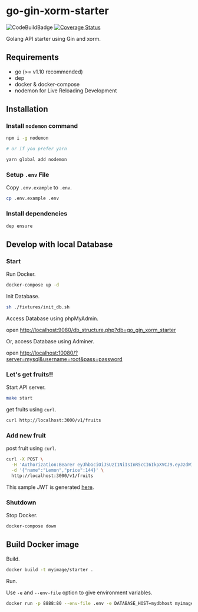 # go-gin-xorm-starter

![CodeBuildBadge](https://codebuild.ap-northeast-1.amazonaws.com/badges?uuid=eyJlbmNyeXB0ZWREYXRhIjoiYTFZRitkRDdWdzdscEZhaHN6R2VnVDBBaXpVNHprVFdPZGhDQVZOQVdxZ1J6SnBCeFl1ZmZncm9aZ2JYaTJkZG01VU00MUFzalhzSjU0ZGhDRlluNy84PSIsIml2UGFyYW1ldGVyU3BlYyI6ImJqS2h5cGpibDY4MzdpYi8iLCJtYXRlcmlhbFNldFNlcmlhbCI6MX0%3D&branch=master) [![Coverage Status](https://coveralls.io/repos/github/gemcook/go-gin-xorm-starter/badge.svg)](https://coveralls.io/github/gemcook/go-gin-xorm-starter)

Golang API starter using Gin and xorm.

## Requirements

- go (>= v1.10 recommended)
- dep
- docker & docker-compose
- nodemon for Live Reloading Development

## Installation

### Install `nodemon` command

```sh
npm i -g nodemon

# or if you prefer yarn

yarn global add nodemon
```

### Setup `.env` File

Copy `.env.example` to `.env`.

```sh
cp .env.example .env
```

### Install dependencies

```sh
dep ensure
```

## Develop with local Database

### Start

Run Docker.

```sh
docker-compose up -d
```

Init Database.

```sh
sh ./fixtures/init_db.sh
```

Access Database using phpMyAdmin.

open <http://localhost:9080/db_structure.php?db=go_gin_xorm_starter>

Or, access Database using Adminer.

open <http://localhost:10080/?server=mysql&username=root&pass=password>

### Let's get fruits!!

Start API server.

```sh
make start
```

get fruits using `curl`.

```sh
curl http://localhost:3000/v1/fruits
```

### Add new fruit

post fruit using `curl`.

```sh
curl -X POST \
  -H 'Authorization:Bearer eyJhbGciOiJSUzI1NiIsInR5cCI6IkpXVCJ9.eyJzdWIiOiIxMjM0NTY3ODkwIiwibmFtZSI6IkpvaG4gRG9lIiwiYWRtaW4iOnRydWUsImVtYWlsIjoidGVzdEBleGFtcGxlLmNvbSIsImlhdCI6MTUxNjIzOTAyMn0.hkDGuuaVbg2rBeEk3e97yUzl3Gp2UfD_hZO0dnjH6elS4WmxplQzXEXdOSvVaGFTxLpvwvTx11MT3PZzBUkoKR7WkGa76YdKiJGR-SZy7Zpdj6u1FdB9BGsIuvnfl0foX8En2JPV-EIA5Pm2fdy2hSGg1nzaPMekL8KeEJYjyi8' \
  -d '{"name":"Lemon","price":144}' \
  http://localhost:3000/v1/fruits
```

This sample JWT is generated [here](https://jwt.io/#debugger-io?token=eyJhbGciOiJSUzI1NiIsInR5cCI6IkpXVCJ9.eyJzdWIiOiIxMjM0NTY3ODkwIiwibmFtZSI6IkpvaG4gRG9lIiwiYWRtaW4iOnRydWUsImVtYWlsIjoidGVzdEBleGFtcGxlLmNvbSIsImlhdCI6MTUxNjIzOTAyMn0.hkDGuuaVbg2rBeEk3e97yUzl3Gp2UfD_hZO0dnjH6elS4WmxplQzXEXdOSvVaGFTxLpvwvTx11MT3PZzBUkoKR7WkGa76YdKiJGR-SZy7Zpdj6u1FdB9BGsIuvnfl0foX8En2JPV-EIA5Pm2fdy2hSGg1nzaPMekL8KeEJYjyi8&publicKey=-----BEGIN%20PUBLIC%20KEY-----%0AMIGfMA0GCSqGSIb3DQEBAQUAA4GNADCBiQKBgQDdlatRjRjogo3WojgGHFHYLugd%0AUWAY9iR3fy4arWNA1KoS8kVw33cJibXr8bvwUAUparCwlvdbH6dvEOfou0%2FgCFQs%0AHUfQrSDv%2BMuSUMAe8jzKE4qW%2BjK%2BxQU9a03GUnKHkkle%2BQ0pX%2Fg6jXZ7r1%2FxAK5D%0Ao2kQ%2BX5xK9cipRgEKwIDAQAB%0A-----END%20PUBLIC%20KEY-----).

### Shutdown

Stop Docker.

```sh
docker-compose down
```

## Build Docker image

Build.

```sh
docker build -t myimage/starter .
```

Run.

Use `-e` and `--env-file` option to give environment variables.

```sh
docker run -p 8888:80 --env-file .env -e DATABASE_HOST=mydbhost myimage/starter
```
